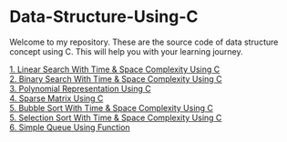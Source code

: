 # Data-Structure-Using-C

Welcome to my repository. These are the source code of data structure concept using C. This will help you with your learning journey.


<html>
<body>
  <a href="https://github.com/Adhil-Bin-Nadeer/Data-Structure-Using-C/blob/main/Linear.c">1. Linear Search With Time & Space Complexity Using C</a><br>
  <a href="https://github.com/Adhil-Bin-Nadeer/Data-Structure-Using-C/blob/main/Binary.c">2. Binary Search With Time & Space Complexity Using C</a><br>
  <a href="https://github.com/Adhil-Bin-Nadeer/Data-Structure-Using-C/blob/main/PolynomialRepresentation.c">3. Polynomial Representation Using C</a><br>
  <a href="https://github.com/Adhil-Bin-Nadeer/Data-Structure-Using-C/blob/main/SparseMatrix.c">4. Sparse Matrix Using C</a><br>
 <a href="https://github.com/Adhil-Bin-Nadeer/Data-Structure-Using-C/blob/main/Bubble%20Sort.c">5. Bubble Sort With Time & Space Complexity Using C</a><br>
  <a href="https://github.com/Adhil-Bin-Nadeer/Data-Structure-Using-C/blob/main/SelectionSort.c">5. Selection Sort With Time & Space Complexity Using C</a><br>
 <a href="https://github.com/Adhil-Bin-Nadeer/Data-Structure-Using-C/blob/main/Queue.c">6. Simple Queue Using Function</a><br>
</body>
</html>
